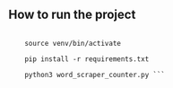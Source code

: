 ## How to run the project

``` virtualenv -p python3.7 venv

    source venv/bin/activate
    
    pip install -r requirements.txt

    python3 word_scraper_counter.py ```
